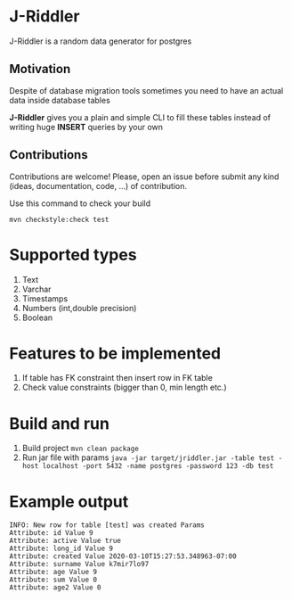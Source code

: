 # J-Riddler
J-Riddler is a random data generator for postgres

## Motivation

Despite of database migration tools sometimes you need to have an actual data inside database tables

**J-Riddler** gives you a plain and simple CLI to fill these tables instead of writing huge **INSERT** queries by your own



## Contributions

Contributions are welcome! Please, open an issue before submit any kind (ideas,
documentation, code, ...) of contribution.

Use this command to check your build

```
mvn checkstyle:check test
```

# Supported types
1. Text
2. Varchar
3. Timestamps
4. Numbers (int,double precision)
5. Boolean 

# Features to be implemented
1. If table has FK constraint then insert row in FK table
2. Check value constraints (bigger than 0, min length etc.)

# Build and run

1. Build project `mvn clean package`
2. Run jar file with params `java -jar target/jriddler.jar -table test -host localhost -port 5432 -name postgres -password 123 -db test`

# Example output 

```
INFO: New row for table [test] was created Params
Attribute: id Value 9
Attribute: active Value true
Attribute: long_id Value 9
Attribute: created Value 2020-03-10T15:27:53.348963-07:00
Attribute: surname Value k7mir7lo97
Attribute: age Value 9
Attribute: sum Value 0
Attribute: age2 Value 0

```